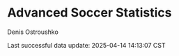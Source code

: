 # Advanced Soccer Statistics
Denis Ostroushko

<!-- gfm -->

Last successful data update: 2025-04-14 14:13:07 CST
